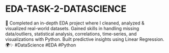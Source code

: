 # EDA-TASK-2-DATASCIENCE
🚀 Completed an in-depth EDA project where I cleaned, analyzed &amp; visualized real-world datasets. Gained skills in handling missing data/outliers, statistical analysis, correlations, time-series, and visualizations with Python. Built predictive insights using Linear Regression. 🌍✨ #DataScience #EDA #Python
